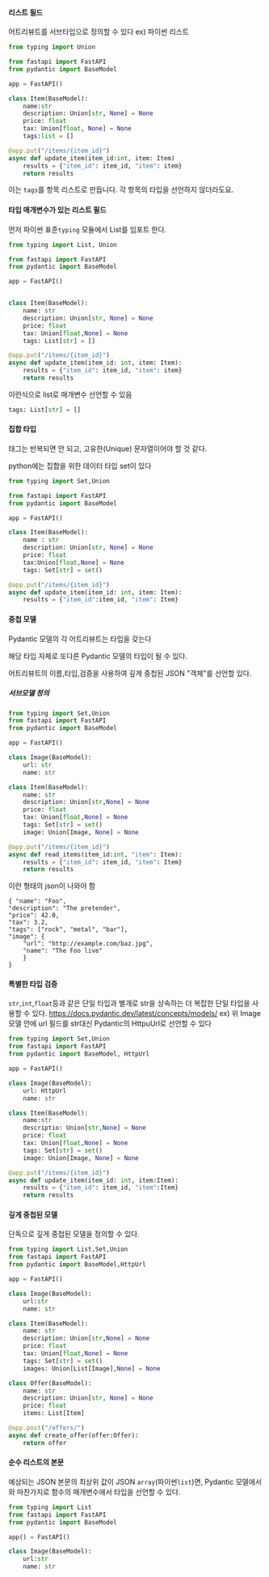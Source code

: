 #### 리스트 필드
어트리뷰트를 서브타입으로 정의할 수 있다
ex) 파이썬 리스트


```python
from typing import Union

from fastapi import FastAPI
from pydantic import BaseModel

app = FastAPI()

class Item(BaseModel):
	name:str
	description: Union[str, None] = None
	price: float
	tax: Union[float, None] = None
	tags:list = []

@app.put("/items/{item_id}")
async def update_item(item_id:int, item: Item)
	results = {"item_id": item_id, "item": item}
	return results
```
이는 `tags`를 항목 리스트로 만듭니다. 각 항목의 타입을 선언하지 않더라도요.


#### 타입 매개변수가 있는 리스트 필드

먼저 파이썬 표준`typing` 모듈에서 List를 임포트 한다.

```python 
from typing import List, Union

from fastapi import FastAPI
from pydantic import BaseModel

app = FastAPI()


class Item(BaseModel):
	name: str
	description: Union[str, None] = None
	price: float
	tax: Union[float,None] = None
	tags: List[str] = []

@app.put("/items/{item_id}")
async def update_item(item_id: int, item: Item):
	results = {"item_id": item_id, "item": item}
	return results
```

이런식으로 list로 매개변수 선언할 수 있음
```python
tags: List[str] = []
```

#### 집합 타입 

태그는 반복되면 안 되고, 고유한(Unique) 문자열이어야 할 것 같다.

python에는 집합을 위한 데이터 타입 set이 있다

```python
from typing import Set,Union

from fastapi import FastAPI
from pydantic import BaseModel

app = FastAPI()

class Item(BaseModel):
	name : str
	description: Union[str, None] = None
	price: float
	tax:Union[float,None] = None
	tags: Set[str] = set()

@app.put("/items/{item_id}")
async def update_item(item_id: int, item: Item):
	results = {"item_id":item_id, "item": Item}
```



#### 중첩 모델
Pydantic 모델의 각 어트리뷰트는 타입을 갖는다

해당 타입 자체로 또다른 Pydantic 모델의 타입이 될 수 있다.

어트리뷰트의 이름,타입,검증을 사용하여 깊게 중첩된 JSON "객체"를 선언할 있다.

##### 서브모델 정의
```python
from typing import Set,Union
from fastapi import FastAPI
from pydantic import BaseModel

app = FastAPI()

class Image(BaseModel):
	url: str
	name: str

class Item(BaseModel):
	name: str
	description: Union[str,None] = None
	price: float
	tax: Union[float,None] = None
	tags: Set[str] = set()
	image: Union[Image, None] = None

@app.put("/items/{item_id}")
async def read_items(item_id:int, "item": Item):
	results = {"item_id": item_id, "item": Item}
	return results 
 ```
이런 형태의 json이 나와야 함
```
{ "name": "Foo", 
"description": "The pretender", 
"price": 42.0, 
"tax": 3.2, 
"tags": ["rock", "metal", "bar"], 
"image": { 
	"url": "http://example.com/baz.jpg", 
	"name": "The Foo live" 
	} 
}
```

#### 특별한 타입 검증
`str`,`int`,`float`등과 같은 단일 타입과 별개로 str을 상속하는 더 복잡한 단일 타입을 사용할 수 있다.
https://docs.pydantic.dev/latest/concepts/models/
ex) 위 Image 모델 안에  url 필드를  str대신 Pydantic의 HttpuUrl로 선언할 수 있다
```python
from typing import Set,Union
from fastapi import FastAPI
from pydantic import BaseModel, HttpUrl

app = FastAPI()

class Image(BaseModel):
	url: HttpUrl
	name: str

class Item(BaseModel):
	name:str
	descriptio: Union[str,None] = None
	price: float
	tax: Union[float,None] = None
	tags: Set[str] = set()
	image: Union[Image, None] = None

@app.put("/items/{item_id}")
async def update_item(item_id: int, item:Item):
	results = {"item_id": item_id, "item":Item}
	return results
```

#### 깊게 중첩된 모델
단독으로 깊게 중첩된 모델을 정의할 수 있다.
```python
from typing import List,Set,Union
from fastapi import FastAPI
from pydantic import BaseModel,HttpUrl

app = FastAPI()

class Image(BaseModel):
	url:str
	name: str

class Item(BaseModel):
	name: str
	description: Union[str,None] = None
	price: float
	tax: Union[float,None] = None
	tags: Set[str] = set()
	images: Union[List[Image],None] = None

class Offer(BaseModel):
	name: str
	description: Union[str, None] = None
	price: float
	items: List[Item]

@app.post("/offers/")
async def create_offer(offer:Offer):
	return offer
```

#### 순수 리스트의  본문
예상되는 JSON 본문의 최상위 값이 JSON `array`(파이썬`list`)면, Pydantic 모델에서와 마찬가지로 함수의 매개변수에서 타입을 선언할 수 있다.
```python
from typing import List
from fastapi import FastAPI
from pydantic import BaseModel

app() = FastAPI()

class Image(BaseModel):
	url:str
	name: str
	
```
